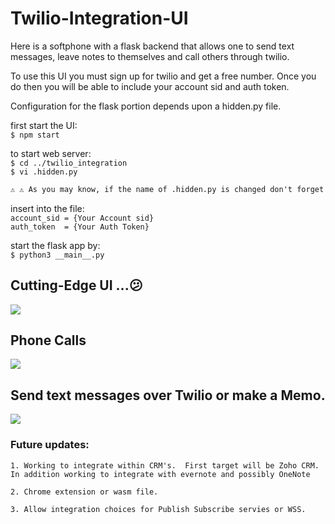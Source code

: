 # Twilio-Integration-UI

Here is a softphone with a flask backend that allows
one to send text messages, leave notes to themselves
and call others through twilio.

To use this UI you must sign up for twilio and get
a free number.  Once you do then you will be able to
include your account sid and auth token.

Configuration for the flask portion depends upon
a hidden.py file.  


first start the UI: \
    `$ npm start`

to start web server: \
    `$ cd ../twilio_integration` \
    `$ vi .hidden.py` 

```diff
⚠️ ⚠ As you may know, if the name of .hidden.py is changed don't forget to include it within the .gitignore file ⚠ ⚠
```

insert into the file: \
    `account_sid = {Your Account sid}` \
    `auth_token  = {Your Auth Token}` 

start the flask app by: \
    `$ python3 __main__.py`


## Cutting-Edge UI  ...😕
![](https://github.com/phos-tou-kosmou/python_portfolio/blob/python/web_portfolio/twilio-ui/assets/vanilla.png)


## Phone Calls
![](https://github.com/phos-tou-kosmou/python_portfolio/blob/python/web_portfolio/twilio-ui/assets/number-slot-example.png)

## Send text messages over Twilio or make a Memo.

![](https://github.com/phos-tou-kosmou/python_portfolio/blob/python/web_portfolio/twilio-ui/assets/full-fledge.png)

### Future updates: 
    1. Working to integrate within CRM's.  First target will be Zoho CRM.  In addition working to integrate with evernote and possibly OneNote
    
    2. Chrome extension or wasm file. 

    3. Allow integration choices for Publish Subscribe servies or WSS.
